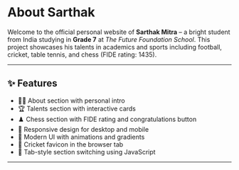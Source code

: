 # About Sarthak

Welcome to the official personal website of **Sarthak Mitra** – a bright student from India studying in **Grade 7** at *The Future Foundation School*. This project showcases his talents in academics and sports including football, cricket, table tennis, and chess (FIDE rating: 1435).

---

## ✨ Features

- 🧑‍🎓 About section with personal intro
- 🏆 Talents section with interactive cards
- ♟️ Chess section with FIDE rating and congratulations button
- 📱 Responsive design for desktop and mobile
- 🎨 Modern UI with animations and gradients
- 🏏 Cricket favicon in the browser tab
- 🔘 Tab-style section switching using JavaScript

---
